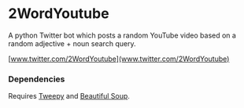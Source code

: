 2WordYoutube
============

A python Twitter bot which posts a random YouTube video based on a random adjective + noun search query.

[www.twitter.com/2WordYoutube](www.twitter.com/2WordYoutube)

### Dependencies
Requires [Tweepy](https://github.com/tweepy/tweepy) and [Beautiful Soup](https://pypi.python.org/pypi/beautifulsoup4/4.3.2).